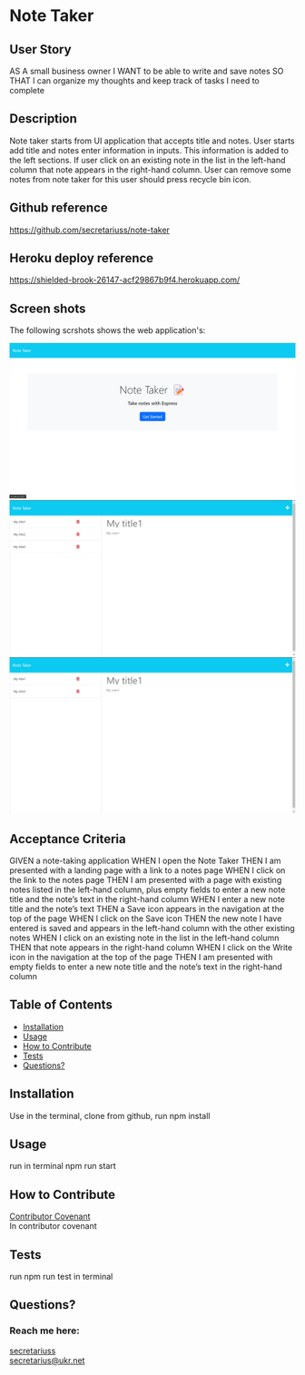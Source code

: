 # Note Taker

## User Story
AS A small business owner
I WANT to be able to write and save notes
SO THAT I can organize my thoughts and keep track of tasks I need to complete

## Description
 Note taker starts from UI application that accepts title and notes. User starts add title and notes enter information in inputs. This information is added to the left sections. If user click on an existing note in the list in the left-hand column that note appears in the right-hand column. User can remove some notes from note taker for this user should press recycle bin icon.  

## Github reference
https://github.com/secretariuss/note-taker

## Heroku deploy reference
https://shielded-brook-26147-acf29867b9f4.herokuapp.com/

## Screen shots

The following scrshots shows the web application's:

![scrshot1](./assets/images/scr1.png)
![scrshot2](./assets/images/scr2.png)
![scrshot3](./assets/images/scr3.png)

## Acceptance Criteria
GIVEN a note-taking application
WHEN I open the Note Taker
THEN I am presented with a landing page with a link to a notes page
WHEN I click on the link to the notes page
THEN I am presented with a page with existing notes listed in the left-hand column, plus empty fields to enter a new note title and the note’s text in the right-hand column
WHEN I enter a new note title and the note’s text
THEN a Save icon appears in the navigation at the top of the page
WHEN I click on the Save icon
THEN the new note I have entered is saved and appears in the left-hand column with the other existing notes
WHEN I click on an existing note in the list in the left-hand column
THEN that note appears in the right-hand column
WHEN I click on the Write icon in the navigation at the top of the page
THEN I am presented with empty fields to enter a new note title and the note’s text in the right-hand column


  ## Table of Contents
  * [Installation](#installation)
  * [Usage](#usage)
  * [How to Contribute](#how-to-contribute)
  * [Tests](#tests)
  * [Questions?](#questions)
  
  ## Installation
  Use in the terminal, clone from github, run npm install
  ## Usage
  run in terminal npm run start
  ## How to Contribute
  [Contributor Covenant](https://www.contributor-covenant.org/)  
  In contributor covenant
  ## Tests
  run npm run test in terminal
  ## Questions?
  ### Reach me here: 
  [secretariuss](https://github.com/secretariuss)  
  secretarius@ukr.net
